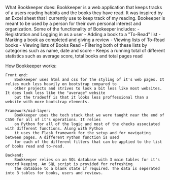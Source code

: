 What Bookkeeper does:
    Bookkeeper is a web application that keeps tracks of a users reading habbits and the books they have read.
    It was inspired by an Excel sheet that I currently use to keep track of my reading. Bookeeper is meant to
    be used by a person for their own personal interest and organization. Some of the functionality of Bookeeper
    includes:
        - Registration and Logging in as a user
        - Adding a book to a "To-Read" list
        - Marking a book as completed and giving a review
        - Viewing lists of To-Read books
        - Viewing lists of Books Read
        - Filtering both of these lists by categories such as name, date and score
        - Keeps a running total of different statistics such as average score, total books and total pages read

How Bookkeeper works:

    Front end:
        Bookkeeper uses html and css for the styling of it's web pages. It relies much less heavily on bootstrap compared to
        other projects and strives to look a bit less like most websites. It does look less like the "average" website
        but the tradeoff is that it looks less proffessional than a website with more bootstrap elements.

    Framework/mid-layer:
        Bookkeeper uses the tech stack that we were taught near the end of CS50 for all of it's operations. It relies
        on Python for all of the logic and most of the checks associated with different functions. Along with Python
        it uses the Flask framework for the setup and for navigating between pages. A different Python function is used
        for each of the different filters that can be applied to the list of books read and to-read.

    Backend:
        Bookkeeper relies on an SQL database with 3 main tables for it's record keeping. An SQL script is provided for refreshing
        the database to a blank state if required. The data is seperated into 3 tables for books, users and reviews.
